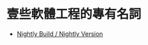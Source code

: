 # 壹些軟體工程的專有名詞

* [Nightly Build / Nightly Version](https://softwareengineering.stackexchange.com/questions/56490/what-does-nightly-builds-mean/56492#56492?newreg=c02b09011605469fa5e1db9ad84a0093)